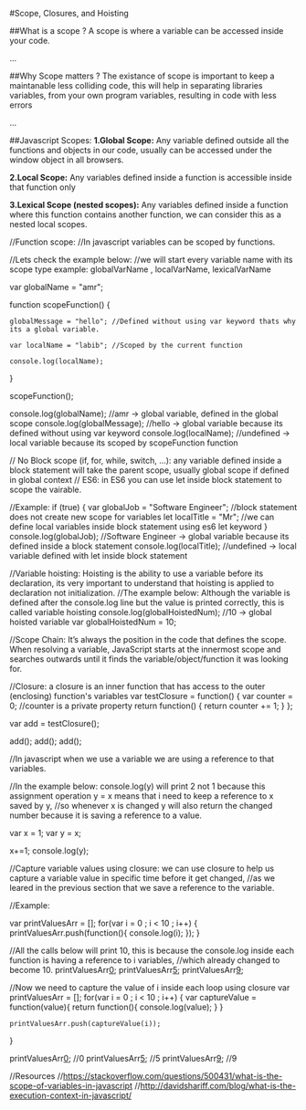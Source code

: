 #Scope, Closures, and Hoisting

##What is a scope ?
A scope is where a variable can be accessed inside your code.

...


##Why Scope matters ?
The existance of scope is important to keep a maintanable less colliding code, this will help in separating libraries variables, from your own program variables, resulting in code with less errors

...


##Javascript Scopes:
**1.Global Scope:** Any variable defined outside all the functions and objects in our code, usually can be accessed under the window object in all browsers.

**2.Local Scope:** Any variables defined inside a function is accessible inside that function only

**3.Lexical Scope (nested scopes):** Any variables defined inside a function where this function contains another function, we can consider this as a nested local scopes.





//Function scope:
//In javascript variables can be scoped by functions.

//Lets check the example below:
//we will start every variable name with its scope type example: globalVarName , localVarName, lexicalVarName

var globalName = "amr";

function scopeFunction() {

    globalMessage = "hello"; //Defined without using var keyword thats why its a global variable.

    var localName = "labib"; //Scoped by the current function

    console.log(localName);
}

scopeFunction();

console.log(globalName);       //amr  ->  global variable, defined in the global scope
console.log(globalMessage);    //hello -> global variable because its defined without using var keyword
console.log(localName);        //undefined  -> local variable because its scoped by scopeFunction function




// No Block scope (if, for, while, switch, ...): any variable defined inside a block statement will take the parent scope, usually global scope if defined in global context
// ES6: in ES6 you can use let inside block statement to scope the vairable.

//Example:
if (true) {
    var globalJob = "Software Engineer"; //block statement does not create new scope for variables
    let localTitle = "Mr"; //we can define local variables inside block statement using es6 let keyword
}
console.log(globalJob);  //Software Engineer -> global variable because its defined inside a block statement
console.log(localTitle); //undefined ->  local variable defined with let inside block statement



//Variable hoisting: Hoisting is the ability to use a variable before its declaration, its very important to understand that hoisting is applied to declaration not initialization.
//The example below: Although the variable is defined after the console.log line but the value is printed correctly, this is called variable hoisting
console.log(globalHoistedNum); //10 -> global hoisted variable
var globalHoistedNum = 10;


//Scope Chain: It’s always the position in the code that defines the scope. When resolving a variable, JavaScript starts at the innermost scope and searches outwards until it finds the variable/object/function it was looking for.


//Closure: a closure is an inner function that has access to the outer (enclosing) function's variables
var testClosure = function() {
    var counter = 0; //counter is a private property
    return function() {
        return counter += 1;
    }
};

var add = testClosure();

add();
add();
add();



//In javascript when we use a variable we are using a reference to that variables.

//In the example below: console.log(y) will print 2 not 1 because this assignment operation y = x means that i need to keep a reference to x saved by y,
//so whenever x is changed y will also return the changed number because it is saving a reference to a value.

var x = 1;
var y = x;

x+=1;
console.log(y);

//Capture variable values using closure: we can use closure to help us capture a variable value in specific time before it get changed,
//as we leared in the previous section that we save a reference to the variable.

//Example:


var printValuesArr = [];
for(var i = 0 ; i < 10 ; i++)
{
    printValuesArr.push(function(){
        console.log(i);
    });
}

//All the calls below will print 10, this is because the console.log inside each function is having a reference to i variables,
//which already changed to become 10.
printValuesArr[0]();
printValuesArr[5]();
printValuesArr[9]();


//Now we need to capture the value of i inside each loop using closure
var printValuesArr = [];
for(var i = 0 ; i < 10 ; i++)
{
    var captureValue = function(value){
        return function(){
            console.log(value);
        }
    }

    printValuesArr.push(captureValue(i));
}

printValuesArr[0](); //0
printValuesArr[5](); //5
printValuesArr[9](); //9



//Resources
//https://stackoverflow.com/questions/500431/what-is-the-scope-of-variables-in-javascript
//http://davidshariff.com/blog/what-is-the-execution-context-in-javascript/
